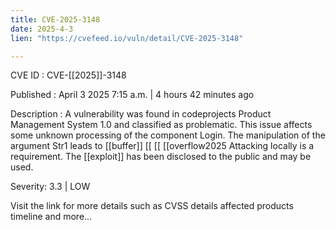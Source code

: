 ```yaml
---
title: CVE-2025-3148
date: 2025-4-3
lien: "https://cvefeed.io/vuln/detail/CVE-2025-3148"

---
```


CVE ID : CVE-[[2025]]-3148

Published :  April 3
2025
7:15 a.m. | 4 hours
42 minutes ago

Description : A vulnerability was found in codeprojects Product Management System 1.0 and classified as problematic. This issue affects some unknown processing of the component Login. The manipulation of the argument Str1 leads to  [[buffer]]  [[ [[ [[overflow2025 Attacking locally is a requirement. The  [[exploit]] has been disclosed to the public and may be used.

Severity: 3.3 | LOW

Visit the link for more details
such as CVSS details
affected products
timeline
and more...
